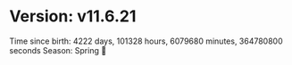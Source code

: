 # Version: v11.6.21
Time since birth: 4222 days, 101328 hours, 6079680 minutes, 364780800 seconds
Season: Spring 🌸
